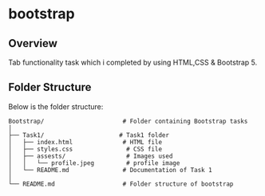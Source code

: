 # bootstrap

## Overview
Tab functionality task which i completed by using HTML,CSS & Bootstrap 5.

## Folder Structure

Below is the folder structure:

```
Bootstrap/                      # Folder containing Bootstrap tasks
│
├── Task1/                     # Task1 folder
│   ├── index.html              # HTML file
│   ├── styles.css               # CSS file
│   ├── assests/                 # Images used
│   │   └── profile.jpeg         # profile image
│   └── README.md               # Documentation of Task 1
│
└── README.md                   # Folder structure of bootstrap
```